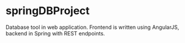 # springDBProject

Database tool in web application. Frontend is written using AngularJS, backend in Spring with REST endpoints.
